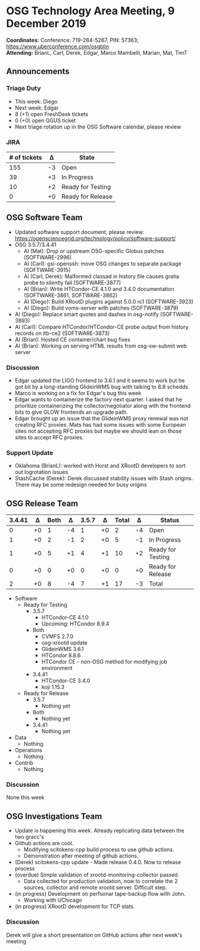 # OSG Technology Area Meeting,  9 December 2019

**Coordinates:** Conference: 719-284-5267, PIN: 57363; <https://www.uberconference.com/osgblin>  
**Attending:** BrianL, Carl, Derek, Edgar, Marco Mambelli, Marian, Mat, TimT


## Announcements


### Triage Duty

-   This week: Diego
-   Next week: Edgar
-   8 (+1) open FreshDesk tickets
-   0 (+0) open GGUS ticket
-   Next triage rotation up in the OSG Software calendar, please review


### JIRA

| # of tickets | &Delta; | State             |
|------------ |------- |----------------- |
| 155          | -3      | Open              |
| 39           | +3      | In Progress       |
| 10           | +2      | Ready for Testing |
| 0            | +0      | Ready for Release |


## OSG Software Team

-   Updated software support document, please review: <https://opensciencegrid.org/technology/policy/software-support/>
-   OSG 3.5.7/3.4.41  
    -   AI (Mat): Drop or upstream OSG-specific Globus patches (SOFTWARE-2996)
    -   AI (Carl): gsi-openssh: move OSG changes to separate package (SOFTWARE-3915)
    -   AI (Carl, Derek): Malformed classad in history file causes gratia probe to silently fail (SOFTWARE-3877)
    -   AI (Brian): Write HTCondor-CE 4.1.0 and 3.4.0 documentation (SOFTWARE-3861, SOFTWARE-3862)
    -   AI (Diego): Build XRootD plugins against 5.0.0 rc1 (SOFTWARE-3923)
    -   AI (Diego): Build voms-server with patches (SOFTWARE-3879)
-   AI (Diego): Replace smart quotes and dashes in osg-notify (SOFTWARE-3893)
-   AI (Carl): Compare HTCondor/HTCondor-CE probe output from history records on itb-ce2 (SOFTWARE-3873)
-   AI (Brian): Hosted CE container/chart bug fixes
-   AI (Brian): Working on serving HTML results from osg-sw-submit web server


### Discussion

-   Edgar updated the LIGO frontend to 3.6.1 and it seems to work but he got bit by a long-standing GlideinWMS bug with talking to 8.8 schedds
-   Marco is working on a fix for Edgar's bug this week
-   Edgar wants to containerize the factory next quarter. I asked that he prioritize containerizing the collector/negotiator along with the frontend bits to give GLOW frontends an upgrade path.
-   Edgar brought up an issue that the GlideinWMS proxy renewal was not creating RFC proxies. Mats has had some issues with some European sites not accepting RFC proxies but maybe we should lean on those sites to accept RFC proxies.


### Support Update

-   Oklahoma (BrianL): worked with Horst and XRootD developers to sort out logrotation issues
-   StashCache (Derek): Derek discussed stability issues with Stash origins. There may be some redesign needed for busy origins


## OSG Release Team

| 3.4.41 | &Delta; | Both | &Delta; | 3.5.7 | &Delta; | Total | &Delta; | Status            |
| ------ | ------- | ---- | ------- | ----- | ------- | ----- | ------- | ----------------- |
| 0      | +0      | 1    | -4      | 1     | +0      | 2     | -4      | Open              |
| 1      | +0      | 2    | -1      | 2     | +0      | 5     | -1      | In Progress       |
| 1      | +0      | 5    | +1      | 4     | +1      | 10    | +2      | Ready for Testing |
| 0      | +0      | 0    | +0      | 0     | +0      | 0     | +0      | Ready for Release |
| 2      | +0      | 8    | -4      | 7     | +1      | 17    | -3      | Total             |

-   Software  
    -   Ready for Testing  
        -   3.5.7  
            -   HTCondor-CE 4.1.0
            -   Upcoming: HTCondor 8.9.4
        -   Both  
            -   CVMFS 2.7.0
            -   osg-xrootd update
            -   GlideinWMS 3.6.1
            -   HTCondor 8.8.6
            -   HTCondor CE - non-OSG method for modifying job environment
        -   3.4.41  
            -   HTCondor-CE 3.4.0
            -   koji 1.15.3
    -   Ready for Release  
        -   3.5.7  
            -   Nothing yet
        -   Both  
            -   Nothing yet
        -   3.4.41  
            -   Nothing yet
-   Data  
    -   Nothing
-   Operations  
    -   Nothing
-   Contrib  
    -   Nothing


### Discussion

None this week


## OSG Investigations Team

-   Update is happening this week.  Already replicating data between the two gracc's
-   Github actions are cool.  
    -   Modifying scitokens-cpp build process to use github actions.
    -   Demonstration after meeting of github actions.
-   (Derek) scitokens-cpp update - Made release 0.4.0.  Now to release process
-   (overdue) Simple validation of xrootd-monitoring-collector passed.  
    -   Data collected for production validation, now to correlate the 2 sources, collector and remote xrootd server.  Difficult step.
-   (in progress) Development on perfsonar tape-backup flow with John.  
    -   Working with UChicago
-   (in progress) XRootD development for TCP stats.


### Discussion

Derek will give a short presentation on GitHub actions after next week's meeting
